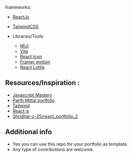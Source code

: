 frameworks:
  - [ReactJs](https://reactjs.org/)
  - [TailwindCSS](https://tailwindcss.com/)
  
- Libraries/Tools
  - [MUI](https://merakiui.com/components/)
  - [Vite](https://vitejs.dev/)
  - [React Icon](https://react-icons.github.io/react-icons%22)
  - [Framer motion](https://www.framer.com/)
  - [React Lottie](https://www.npmjs.com/package/react-lottie)
  
## Resources/Inspiration :
- [Javascript Mastery](https://youtube.com/@javascriptmastery)
- [Parth Mittal portfolio](https://parthmittal.netlify.app/)
- [Tailwind](https://tailwindcss.com/)
- [React js](https://reactjs.org/docs/getting-started.html)
- [Shridhar-c-25/react_portfolio_2](https://github.com/Sridhar-C-25/react_portfolio_2)
 
 ## Additional info
 - Yes you can use this repo for your portfolio as template.
 - Any type of contributions are welcome.
